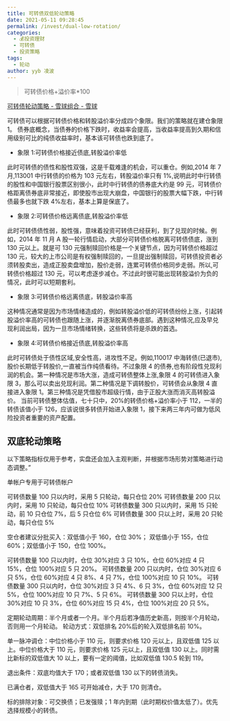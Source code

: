 ```yaml
---
title: 可转债双低轮动策略
date: 2021-05-11 09:28:45
permalink: /invest/dual-low-rotation/
categories:
  - 💰投资理财
  - 可转债
  - 投资策略
tags:
  - 轮动
author: yyb 凌波
---
```

> 可转债价格+溢价率*100

[可转债轮动策略 - 雪球组合 - 雪球](https://xueqiu.com/p/ZH1332574)

可转债可以根据可转债价格和转股溢价率分成四个象限。我们的策略就在建仓象限 1。
债券底概念，当债券的价格下跌时，收益率会提高，当收益率提高到久期和信用级别可比的纯债收益率时，基本该可转债也跌到底了。

- 象限 1:可转债价格接近债底,转股溢价率低

此时可转债的债性和股性双强，这是千载难逢的机会，可以重仓。例如,2014 年 7 月,113001 中行转债的价格为 103 元左右，转股溢价率只有 1%,说明此时中行转债的股性和中国银行股票区别很小，此时中行转债的债券底大约是 99 元，可转债价格距离债券底非常接近，即使股市出现大崩盘，中国银行的股票大幅下跌，中行转债最多也就下跌 4%左右，基本上算是保底了。

- 象限 2:可转债价格远离债底,转股溢价率低

此时可转债债性弱，股性强，意味着投资可转债已经获利，到了兑现的时候。例如，2014 年 11 月 A 股一轮行情启动，大部分可转债价格脱离可转债债底，涨到 130 元以上。就是可 130 元强制赎回价格是一个关键节点，因为可转债价格超过 130 元，较大的上市公司是有权强制赎回的，一旦提出强制赎回，可转债投资者必须转股卖出，造成正股卖盘增加，股价走弱，连累可转债价格同步走弱。所以,可转债价格超过 130 元，可以考虑逐步减仓。不过此时很可能出现转股溢价为负的情况，此时可以短期套利。

- 象限 3:可转债价格远离债底，转股溢价率高

这种情况通常是因为市场情绪造成的，例如转股溢价低的可转债纷纷上涨，引起转股溢价率高的可转债也跟随上涨，并逐渐脱离债券底部。遇到这种情况,应及早兑现利润出局，因为一旦市场情绪转换，这些转债将是杀跌的首选。

- 象限 4:可转债价格接近债底,转股溢价率高

此时可转债处于债性区域,安全性高，进攻性不足。例如,110017 中海转债(已退市),股价长期低于转股价,一直被当作纯债看待。不过象限 4 的债券,也有阶段性兑现利润的机会。第一种情况是市场大涨，造成可转债整体上涨,象限 4 的可转债进入象限 3，那么可以卖出兑现利润。第二种情况是下调转股价，可转债会从象限 4 直接进入象限 1。第三种情况是凭借股市超级行情，由于正股大涨而消灭高转股溢价。
当前可转债整体估值，七十只中，20%的转债价格+溢价率小于 112，一半的转债该值小于 126，应该说很多转债开始进入象限 1，接下来两三年内可做为低风险投资者重要的资产配置。

## 双底轮动策略

以下策略指标仅用于参考，实盘还会加入主观判断，并根据市场形势对策略进行动态调整。”

单帐户专用于可转债帐户

可转债数量 100 只以内时，采用 5 只轮动，每只仓位 20%
可转债数量 200 只以内时，采用 10 只轮动，每只仓位 10%
可转债数量 300 只以内时，采用 15 只轮动，前 10 只仓位 7%，后 5 只仓位 6%
可转债数量 300 只以上时，采用 20 只轮动，每只仓位 5%

空仓者建议分批买入：双低值小于 160，仓位 30%；
双低值小于 155，仓位 60%；双低值小于 150，仓位 100%。

可转债数量 100 只以内时，仓位 30%对应 3 只 10%，仓位 60%对应 4 只 15%，仓位 100%对应 5 只 20%。
可转债数量 200 只以内时，仓位 30%对应 6 只 5%，仓位 60%对应 4 只 8%、4 只 7%，仓位 100%对应 10 只 10%。
可转债数量 300 只以内时，仓位 30%对应 3 只 4%、6 只 3%，仓位 60%对应 12 只 5%，仓位 100%对应 10 只 7%、5 只 6%。
可转债数量 300 只以上时，仓位 30%对应 10 只 3%，仓位 60%对应 15 只 4%，仓位 100%对应 20 只 5%。

定期轮动周期：半个月或者一个月。半个月后若净值历史新高，则按半个月轮动，否则用一个月轮动。
轮动方式：双低排名 20%后的轮入双低排名前 10%。

单一脉冲调仓：中位价格小于 110 元，则要求价格 120 元以上，且双低值 125 以上。中位价格大于 110 元，则要求价格 125 元以上，且双低值 130 以上。同时需比新标的双低值大 10 以上，要有一定的阈值，比如双低值 130.5 轮到 119。

退出条件：双底均值大于 170；或者双低值 130 以下的转债消失。

已满仓者，双低值大于 165 可开始减仓，大于 170 则清仓。

标的排除对象：可交换债；已发强赎；1 年内到期（此时期权价值太低了）。优先选择规模小的转债。